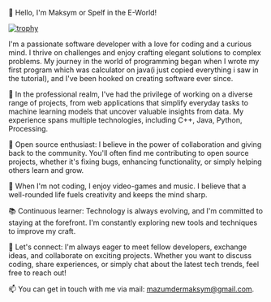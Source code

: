 👋 Hello, I'm Maksym or Spelf in the E-World!

[![trophy](https://github-profile-trophy.vercel.app/5pelfryo-ma&theme=onedark)](https://github.com/ryo-ma/github-profile-trophy)

I'm a passionate software developer with a love for coding and a curious mind. I thrive on challenges and enjoy crafting elegant solutions to complex problems. My journey in the world of programming began when I wrote my first program which was calculator on java(i just copied everything i saw in the tutorial), and I've been hooked on creating software ever since.

💼 In the professional realm, I've had the privilege of working on a diverse range of projects, from web applications that simplify everyday tasks to machine learning models that uncover valuable insights from data. My experience spans multiple technologies, including C++, Java, Python, Processing.

🌟 Open source enthusiast: I believe in the power of collaboration and giving back to the community. You'll often find me contributing to open source projects, whether it's fixing bugs, enhancing functionality, or simply helping others learn and grow.

🔧 When I'm not coding, I enjoy video-games and music. I believe that a well-rounded life fuels creativity and keeps the mind sharp.

📚 Continuous learner: Technology is always evolving, and I'm committed to staying at the forefront. I'm constantly exploring new tools and techniques to improve my craft.

🤝 Let's connect: I'm always eager to meet fellow developers, exchange ideas, and collaborate on exciting projects. Whether you want to discuss coding, share experiences, or simply chat about the latest tech trends, feel free to reach out!

📫 You can get in touch with me via mail: mazumdermaksym@gmail.com.
